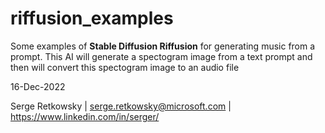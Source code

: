 # riffusion_examples

Some examples of **Stable Diffusion Riffusion** for generating music from a prompt.
This AI will generate a spectogram image from a text prompt and then will convert this spectogram image to an audio file

  
16-Dec-2022

Serge Retkowsky | serge.retkowsky@microsoft.com | https://www.linkedin.com/in/serger/

